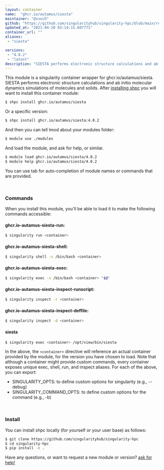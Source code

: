 ```yaml
---
layout: container
name:  "ghcr.io/autamus/siesta"
maintainer: "@vsoch"
github: "https://github.com/singularityhub/singularity-hpc/blob/main/registry/ghcr.io/autamus/siesta/container.yaml"
updated_at: "2021-04-20 03:14:15.607771"
container_url: ""
aliases:
 - "siesta"

versions:
 - "4.0.2"
 - "latest"
description: "SIESTA performs electronic structure calculations and ab initio molecular dynamics simulations of molecules and solids."
---
```


This module is a singularity container wrapper for ghcr.io/autamus/siesta.
SIESTA performs electronic structure calculations and ab initio molecular dynamics simulations of molecules and solids.
After [installing shpc](#install) you will want to install this container module:

```bash
$ shpc install ghcr.io/autamus/siesta
```

Or a specific version:

```bash
$ shpc install ghcr.io/autamus/siesta:4.0.2
```

And then you can tell lmod about your modules folder:

```bash
$ module use ./modules
```

And load the module, and ask for help, or similar.

```bash
$ module load ghcr.io/autamus/siesta/4.0.2
$ module help ghcr.io/autamus/siesta/4.0.2
```

You can use tab for auto-completion of module names or commands that are provided.

<br>

### Commands

When you install this module, you'll be able to load it to make the following commands accessible:

#### ghcr.io-autamus-siesta-run:

```bash
$ singularity run <container>
```

#### ghcr.io-autamus-siesta-shell:

```bash
$ singularity shell -s /bin/bash <container>
```

#### ghcr.io-autamus-siesta-exec:

```bash
$ singularity exec -s /bin/bash <container> "$@"
```

#### ghcr.io-autamus-siesta-inspect-runscript:

```bash
$ singularity inspect -r <container>
```

#### ghcr.io-autamus-siesta-inspect-deffile:

```bash
$ singularity inspect -d <container>
```


#### siesta
       
```bash
$ singularity exec <container> /opt/view/bin/siesta
```



In the above, the `<container>` directive will reference an actual container provided
by the module, for the version you have chosen to load. Note that although a container
might provide custom commands, every container exposes unique exec, shell, run, and
inspect aliases. For each of the above, you can export:

 - SINGULARITY_OPTS: to define custom options for singularity (e.g., --debug)
 - SINGULARITY_COMMAND_OPTS: to define custom options for the command (e.g., -b)

<br>
  
### Install

You can install shpc locally (for yourself or your user base) as follows:

```bash
$ git clone https://github.com/singularityhub/singularity-hpc
$ cd singularity-hpc
$ pip install -e .
```

Have any questions, or want to request a new module or version? [ask for help!](https://github.com/singularityhub/singularity-hpc/issues)